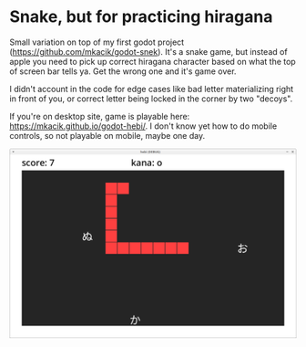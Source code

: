 # Snake, but for practicing hiragana

Small variation on top of my first godot project (https://github.com/mkacik/godot-snek). It's a snake game, but instead of apple you need to pick up correct hiragana character based on what the top of screen bar tells ya. Get the wrong one and it's game over.

I didn't account in the code for edge cases like bad letter materializing right in front of you, or correct letter being locked in the corner by two "decoys".

If you're on desktop site, game is playable here: https://mkacik.github.io/godot-hebi/. I don't know yet how to do mobile controls, so not playable on mobile, maybe one day.

![screenshot](screenshot.png)
